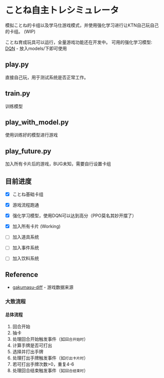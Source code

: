 
# ことね自主トレシミュレータ
模拟ことね的卡组以及学马仕游戏模式，并使用强化学习进行让KTN自己玩自己的卡组。
(WIP)

ことね育成玩具可以运行，全量游戏功能还在开发中。
可用的强化学习模型:
[DQN](https://huggingface.co/AkitoP/simple_gakuen_idolmaster_dpo) - 放入models/下即可使用

## play.py
直接自己玩，用于测试系统是否正常工作。

## train.py
训练模型

## play_with_model.py
使用训练好的模型进行游戏

## play_future.py
加入所有卡片后的游戏，BUG未知，需要自行设置卡组


## 目前进度
- [x] ことね基础卡组
- [x] 游戏流程跑通
- [x] 强化学习模型，使用DQN可以达到高分（PPO莫名其妙开摆了）
- [x] 加入所有卡片 (Working)
- [ ] 加入道具系统
- [ ] 加入事件系统
- [ ] 加入饮料系统


## Reference
- [gakumasu-diff](https://github.com/vertesan/gakumasu-diff) - 游戏数据来源


### 大致流程

#### 总体流程

1. 回合开始
2. 抽卡
3. 处理回合开始触发事件（如`回合开始时`）
4. 计算手牌是否可打出
5. 选择并打出手牌
6. 处理打出手牌触发事件（如`打出卡片时`）
7. 若可打出手牌次数>0，重复4-6
8. 处理回合结束触发事件（如`回合结束时`）

